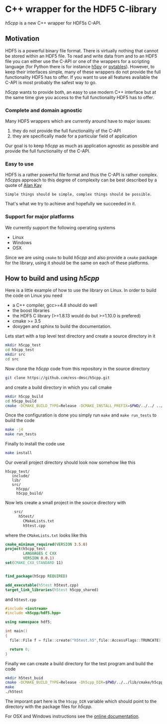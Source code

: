 # C++ wrapper for the HDF5 C-library

*h5cpp* is a new C++ wrapper for HDF5s C-API. 

## Motivation

HDF5 is a powerful binary file format. There is virtually nothing that cannot 
be stored within an HDF5 file. To read and write data from and to an HDF5 file
you can either use the C-API or one of the wrappers for a scripting language 
(for Python there is for instance [h5py](http://www.h5py.org/) or 
[pytables](http://www.pytables.org/)). However, to keep their interfaces 
simple, many of these wrappers do not provide the full functionality HDF5 
has to offer. If you want to use all features available the C-API is most 
probably the safest way to go. 

*h5cpp* wants to provide both, an easy to use modern C++ interface but at the 
same time give you access to the full functionality HDF5 has to offer. 


### Complete and domain agnostic 

Many HDF5 wrappers which are currently around have to major issues:

1. they do not provide the full functionality of the C-API
2. they are specifically made for a particular field of application

Our goal is to keep *h5cpp* as much as application agnostic as possible and 
provide the full functionality of the C-API. 

### Easy to use 

HDF5 is a rather powerful file format and thus the C-API is rather complex. 
*h5cpp*s approach to this degree of complexity can be best described by a quote 
of [Alan Kay](http://startupquote.com/post/5626579141)

    Simple things should be simple, complex things should be possible.
    
That's what we try to achieve and hopefully we succeeded in it. 

### Support for major platforms 

We currently support the following operating systems 

* Linux 
* Windows 
* OSX

Since we are using `cmake` to build *h5cpp* and also provide a `cmake` package 
for the library, using it should be the same on each of these platforms.  

## How to build and using *h5cpp*

Here is a little example of how to use the library on Linux. In order to build the code on Linux you need 

* a C++ compiler, gcc>=4.8 should do well
* the boost libraries
* the HDF5 C library (>=1.8.13 would do but >=1.10.0 is prefered)
* cmake >= 3.5
* doxygen and sphinx to build the documentation.

Lets start with a top level test directory and create a source directory in it
```bash
mkdir h5cpp_test
cd h5cpp_test
mkdir src
cd src
```
Now clone the *h5cpp* code from this repository in the source directory 

```bash
git clone https://github.com/ess-dmsc/h5cpp.git
```
and create a build directory in which you call cmake
```bash
mkdir h5cpp_build
cd h5cpp_build
cmake -DCMAKE_BUILD_TYPE=Release -DCMAKE_INSTALL_PREFIX=$PWD/../../ ../h5cpp
```
Once the configuration is done you simply run `make` and `make run_tests` to build the code
```bash
make -j4
make run_tests
```
Finally to install the code use 
```bash
make install
```
Our overall project directory should look now somehow like this 
```text
h5cpp_test/
   include/
   lib/
   src/
     h5cpp/
     h5cpp_build/
```
Now lets create a small project in the source directory with 
```bash
    src/
      h5test/
        CMakeLists.txt
        h5test.cpp
```
where the `CMakeLists.txt` looks like this 
```cmake
cmake_minimum_required(VERSION 3.5.0)
project(h5cpp_test 
        LANGUAGES C CXX
        VERSION 0.0.1)
set(CMAKE_CXX_STANDARD 11)


find_package(h5cpp REQUIRED)

add_executable(h5test h5test.cpp)
target_link_libraries(h5test h5cpp_shared)
```
and `h5test.cpp`
```cpp
#include <iostream>
#include <h5cpp/hdf5.hpp>

using namespace hdf5;

int main()
{
  file::File f = file::create("h5test.h5",file::AccessFlags::TRUNCATE);

  return 0;
}
```
Finally we can create a build directory for the test program and build the code
```bash
mkdir h5test_buid
cmake -DCMAKE_BUILD_TYPE=Release -Dh5cpp_DIR=$PWD/../../lib/cmake/h5cpp-0.0.1 ../h5test
make
./h5test
```
The imporant part here is the `h5cpp_DIR` variable which should point to the directory 
with the package files for *h5cpp*.

For OSX and Windows instructions see the [online documentation](https://ess-dmsc.github.io/h5cpp/index.html).

